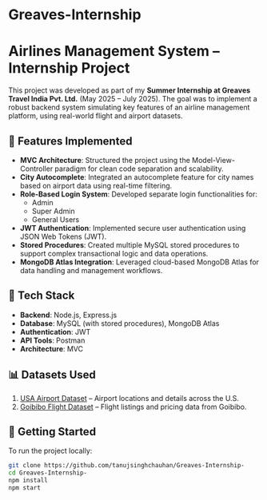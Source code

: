 # Greaves-Internship

# Airlines Management System – Internship Project

This project was developed as part of my **Summer Internship at Greaves Travel India Pvt. Ltd.** (May 2025 – July 2025). The goal was to implement a robust backend system simulating key features of an airline management platform, using real-world flight and airport datasets.

## 🔧 Features Implemented

- **MVC Architecture**: Structured the project using the Model-View-Controller paradigm for clean code separation and scalability.
- **City Autocomplete**: Integrated an autocomplete feature for city names based on airport data using real-time filtering.
- **Role-Based Login System**: Developed separate login functionalities for:
  - Admin
  - Super Admin
  - General Users
- **JWT Authentication**: Implemented secure user authentication using JSON Web Tokens (JWT).
- **Stored Procedures**: Created multiple MySQL stored procedures to support complex transactional logic and data operations.
- **MongoDB Atlas Integration**: Leveraged cloud-based MongoDB Atlas for data handling and management workflows.

## 🧰 Tech Stack

- **Backend**: Node.js, Express.js
- **Database**: MySQL (with stored procedures), MongoDB Atlas
- **Authentication**: JWT
- **API Tools**: Postman
- **Architecture**: MVC

## 📊 Datasets Used

1. [USA Airport Dataset](https://www.kaggle.com/datasets/flashgordon/usa-airport-dataset) – Airport locations and details across the U.S.
2. [Goibibo Flight Dataset](https://www.kaggle.com/datasets/iamavyukt/goibibo-flight-data) – Flight listings and pricing data from Goibibo.

## 🚀 Getting Started

To run the project locally:

```bash
git clone https://github.com/tanujsinghchauhan/Greaves-Internship-
cd Greaves-Internship-
npm install
npm start
```

